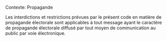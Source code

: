 Contexte: Propagande

Les interdictions et restrictions prévues par le présent code en matière de propagande électorale sont applicables à tout message ayant le caractère de propagande électorale diffusé par tout moyen de communication au public par voie électronique.